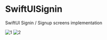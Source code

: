 # SwiftUISignin
SwiftUI Signin / Signup screens implementation

![1](https://user-images.githubusercontent.com/31501126/115026419-23235580-9ecb-11eb-8f31-5eff96555d61.jpg)
![2](https://user-images.githubusercontent.com/31501126/115026439-2a4a6380-9ecb-11eb-8ed4-f92d4c6958d6.jpg)
